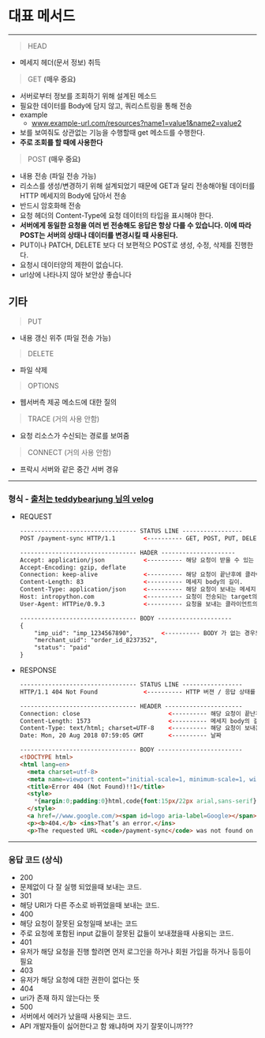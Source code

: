 # 대표 메서드
---
> HEAD
* 메세지 헤더(문서 정보) 취득
> GET **(매우 중요)**
* 서버로부터 정보를 조회하기 위해 설계된 메소드
* 필요한 데이터를 Body에 담지 않고, 쿼리스트링을 통해 전송
* example
  * www.example-url.com/resources?name1=value1&name2=value2
* 보를 보여줘도 상관없는 기능을 수행할때 get 메소드를 수행한다.
* **주로 조회를 할 때에 사용한다**
> POST **(매우 중요)**
* 내용 전송 (파일 전송 가능)
* 리소스를 생성/변경하기 위해 설계되었기 때문에 GET과 달리 전송해야될 데이터를 HTTP 메세지의 Body에 담아서 전송
* 반드시 암호화해 전송
* 요청 헤더의 Content-Type에 요청 데이터의 타입을 표시해야 한다.
* **서버에게 동일한 요청을 여러 번 전송해도 응답은 항상 다를 수 있습니다. 이에 따라 POST는 서버의 상태나 데이터를 변경시킬 때 사용된다.**
* PUT이나 PATCH, DELETE 보다 더 보편적으 POST로 생성, 수정, 삭제를 진행한다.
* 요청시 데이터양의 제한이 없습니다.
* url상에 나타나지 않아 보안상 좋습니다

기타
---
> PUT
* 내용 갱신 위주 (파일 전송 가능)
> DELETE
* 파일 삭제
> OPTIONS
* 웹서버측 제공 메소드에 대한 질의
> TRACE (거의 사용 안함)
* 요청 리소스가 수신되는 경로를 보여줌
> CONNECT (거의 사용 안함)
* 프락시 서버와 같은 중간 서버 경유

---
### 형식 - [출처는 teddybearjung 님의 velog](https://velog.io/@teddybearjung/HTTP-구조-및-핵심-요소)
* REQUEST
  ```html
  --------------------------------- STATUS LINE ----------------- 
  POST /payment-sync HTTP/1.1        <---------- GET, POST, PUT, DELETE, OPTIONS / request가 전송되는 목표 uri / HTTP 버젼. 버젼에는 1.0, 1.1, 2.0

  --------------------------------- HADER --------------------- 
  Accept: application/json           <---------- 해당 요청이 받을 수 있는 응답(response) 타입
  Accept-Encoding: gzip, deflate
  Connection: keep-alive             <---------- 해당 요청이 끝난후에 클라이언트와 서버가 계속해서 네트워크 컨넥션을 유지 할것인지 아니면 끊을것인지에 대해 지시하는 부분.
  Content-Length: 83                 <---------- 메세지 body의 길이.
  Content-Type: application/json     <---------- 해당 요청이 보내는 메세지 body의 타입. 예를 들어, JSON을 보내면 application/json.
  Host: intropython.com              <---------- 요청이 전송되는 target의 host url: 예를 들어, google.com
  User-Agent: HTTPie/0.9.3           <---------- 요청을 보내는 클라이언트의 대한 정보: 예를 들어, 웹브라우저에 대한 정보.

  --------------------------------- BODY --------------------- 
  {
      "imp_uid": "imp_1234567890",        <---------- BODY 가 없는 경우도 있다.
      "merchant_uid": "order_id_8237352",
      "status": "paid"
  }
* RESPONSE
  ```html
  --------------------------------- STATUS LINE -----------------
  HTTP/1.1 404 Not Found             <---------- HTTP 버젼 / 응답 상태를 나타내는 코드 / 응답 상태를 간략하게 설명해주는 부분

  --------------------------------- HEADER ----------------------
  Connection: close                         <---------- 해당 요청이 끝난후에 클라이언트와 서버가 계속해서 네트워크 컨넥션을 유지 할것인지 아니면 끊을것인지에 대해 지시하는 부분.
  Content-Length: 1573                      <---------- 메세지 body의 길이.
  Content-Type: text/html; charset=UTF-8    <---------- 해당 요청이 보내는 메세지 body의 타입. 예를 들어, JSON을 보내면 application/json.
  Date: Mon, 20 Aug 2018 07:59:05 GMT       <---------- 날짜

  --------------------------------- BODY ------------------------                                                        
  <!DOCTYPE html>
  <html lang=en>
    <meta charset=utf-8>
    <meta name=viewport content="initial-scale=1, minimum-scale=1, width=device-width">
    <title>Error 404 (Not Found)!!1</title>
    <style>
      *{margin:0;padding:0}html,code{font:15px/22px arial,sans-serif}html{background:#fff;color:#222;padding:15px}body{margin:7% auto 0;max-width:390px;min-height:180px;padding:30px 0 15px}* > body{background:url(//www.google.com/images/errors/robot.png) 100% 5px no-repeat;padding-right:205px}p{margin:11px 0 22px;overflow:hidden}ins{color:#777;text-decoration:none}a img{border:0}@media screen and (max-width:772px){body{background:none;margin-top:0;max-width:none;padding-right:0}}#logo{background:url(//www.google.com/images/branding/googlelogo/1x/googlelogo_color_150x54dp.png) no-repeat;margin-left:-5px}@media only screen and (min-resolution:192dpi){#logo{background:url(//www.google.com/images/branding/googlelogo/2x/googlelogo_color_150x54dp.png) no-repeat 0% 0%/100% 100%;-moz-border-image:url(//www.google.com/images/branding/googlelogo/2x/googlelogo_color_150x54dp.png) 0}}@media only screen and (-webkit-min-device-pixel-ratio:2){#logo{background:url(//www.google.com/images/branding/googlelogo/2x/googlelogo_color_150x54dp.png) no-repeat;-webkit-background-size:100% 100%}}#logo{display:inline-block;height:54px;width:150px}
    </style>
    <a href=//www.google.com/><span id=logo aria-label=Google></span></a>
    <p><b>404.</b> <ins>That’s an error.</ins>
    <p>The requested URL <code>/payment-sync</code> was not found on this server.  <ins>That’s all we know.</ins>
  
---     
### 응답 코드 (상식)
* 200
 * 문제없이 다 잘 실행 되었을때 보내는 코드.     
* 301 
 * 해당 URI가 다른 주소로 바뀌었을때 보내는 코드.
* 400
 * 해당 요청이 잘못된 요청일때 보내는 코드
 * 주로 요청에 포함된 input 값들이 잘못된 값들이 보내졌을때 사용되는 코드.
* 401
 * 유저가 해당 요청을 진행 할려면 먼저 로그인을 하거나 회원 가입을 하거나 등등이 필요
* 403
 * 유저가 해당 요청에 대한 권한이 없다는 뜻
* 404
 * uri가 존재 하지 않는다는 뜻
* 500
 * 서버에서 에러가 났을때 사용되는 코드.
 * API 개발자들이 싫어한다고 함 왜냐하며 자기 잘못이니까???
      
